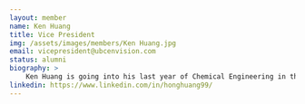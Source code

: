 ```yaml
---
layout: member
name: Ken Huang
title: Vice President
img: /assets/images/members/Ken Huang.jpg
email: vicepresident@ubcenvision.com
status: alumni
biography: >
    Ken Huang is going into his last year of Chemical Engineering in the biological stream after 12-month Co-op at Convertus Group, Surrey Biofuel. He is continuing his VP position after 3 years of leadership and project experience with Envision and BIoT. His career interests are towards waste management, environmental concerns and energy engineering. Please feel free to reach out to talk about Envision, CHBE, Co-Op experience, etc., or to explore some local breweries together.
linkedin: https://www.linkedin.com/in/honghuang99/
---
```


